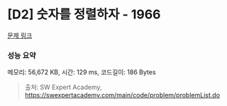 # [D2] 숫자를 정렬하자 - 1966 

[문제 링크](https://swexpertacademy.com/main/code/problem/problemDetail.do?contestProbId=AV5PrmyKAWEDFAUq) 

### 성능 요약

메모리: 56,672 KB, 시간: 129 ms, 코드길이: 186 Bytes



> 출처: SW Expert Academy, https://swexpertacademy.com/main/code/problem/problemList.do
